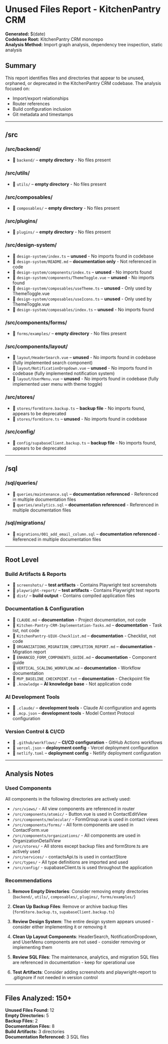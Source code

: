 # Unused Files Report - KitchenPantry CRM

**Generated:** $(date)  
**Codebase Root:** KitchenPantry CRM monorepo  
**Analysis Method:** Import graph analysis, dependency tree inspection, static analysis

## Summary

This report identifies files and directories that appear to be unused, orphaned, or deprecated in the KitchenPantry CRM codebase. The analysis focused on:
- Import/export relationships
- Router references
- Build configuration inclusion
- Git metadata and timestamps

---

## /src

### /src/backend/
- 📁 `backend/` – **empty directory** - No files present

### /src/utils/
- 📁 `utils/` – **empty directory** - No files present

### /src/composables/
- 📁 `composables/` – **empty directory** - No files present

### /src/plugins/
- 📁 `plugins/` – **empty directory** - No files present

### /src/design-system/
- 📄 `design-system/index.ts` – **unused** - No imports found in codebase
- 📄 `design-system/README.md` – **documentation only** - Not referenced in code
- 📄 `design-system/components/index.ts` – **unused** - No imports found
- 📄 `design-system/components/ThemeToggle.vue` – **unused** - No imports found
- 📄 `design-system/composables/useTheme.ts` – **unused** - Only used by ThemeToggle.vue
- 📄 `design-system/composables/useIcons.ts` – **unused** - Only used by ThemeToggle.vue
- 📄 `design-system/composables/index.ts` – **unused** - No imports found

### /src/components/forms/
- 📁 `forms/examples/` – **empty directory** - No files present

### /src/components/layout/
- 📄 `layout/HeaderSearch.vue` – **unused** - No imports found in codebase (fully implemented search component)
- 📄 `layout/NotificationDropdown.vue` – **unused** - No imports found in codebase (fully implemented notification system)
- 📄 `layout/UserMenu.vue` – **unused** - No imports found in codebase (fully implemented user menu with theme toggle)

### /src/stores/
- 📄 `stores/formStore.backup.ts` – **backup file** - No imports found, appears to be deprecated
- 📄 `stores/formStore.ts` – **unused** - No imports found in codebase

### /src/config/
- 📄 `config/supabaseClient.backup.ts` – **backup file** - No imports found, appears to be deprecated

---

## /sql

### /sql/queries/
- 📄 `queries/maintenance.sql` – **documentation referenced** - Referenced in multiple documentation files
- 📄 `queries/analytics.sql` – **documentation referenced** - Referenced in multiple documentation files

### /sql/migrations/
- 📄 `migrations/001_add_email_column.sql` – **documentation referenced** - Referenced in multiple documentation files

---

## Root Level

### Build Artifacts & Reports
- 📁 `screenshots/` – **test artifacts** - Contains Playwright test screenshots
- 📁 `playwright-report/` – **test artifacts** - Contains Playwright test reports
- 📁 `dist/` – **build output** - Contains compiled application files

### Documentation & Configuration
- 📄 `CLAUDE.md` – **documentation** - Project documentation, not code
- 📄 `Kitchen-Pantry-CRM-Implementation-Tasks.md` – **documentation** - Task list, not code
- 📄 `KitchenPantry-UIUX-Checklist.md` – **documentation** - Checklist, not code
- 📄 `ORGANIZATIONS_MIGRATION_COMPLETION_REPORT.md` – **documentation** - Migration report
- 📄 `ENHANCED_FORM_COMPONENTS_GUIDE.md` – **documentation** - Component guide
- 📄 `VERTICAL_SCALING_WORKFLOW.md` – **documentation** - Workflow documentation
- 📄 `MVP_BASELINE_CHECKPOINT.txt` – **documentation** - Checkpoint file
- 📄 `.knowledge` – **AI knowledge base** - Not application code

### AI Development Tools
- 📁 `.claude/` – **development tools** - Claude AI configuration and agents
- 📄 `.mcp.json` – **development tools** - Model Context Protocol configuration

### Version Control & CI/CD
- 📁 `.github/workflows/` – **CI/CD configuration** - GitHub Actions workflows
- 📄 `vercel.json` – **deployment config** - Vercel deployment configuration
- 📄 `netlify.toml` – **deployment config** - Netlify deployment configuration

---

## Analysis Notes

### Used Components
All components in the following directories are actively used:
- `/src/views/` - All view components are referenced in router
- `/src/components/atomic/` - Button.vue is used in ContactEditView
- `/src/components/molecular/` - FormGroup.vue is used in contact views
- `/src/components/forms/` - All form components are used in ContactForm.vue
- `/src/components/organizations/` - All components are used in OrganizationDetailView
- `/src/stores/` - All stores except backup files and formStore.ts are actively used
- `/src/services/` - contactsApi.ts is used in contactStore
- `/src/types/` - All type definitions are imported and used
- `/src/config/` - supabaseClient.ts is used throughout the application

### Recommendations

1. **Remove Empty Directories**: Consider removing empty directories (`backend/`, `utils/`, `composables/`, `plugins/`, `forms/examples/`)

2. **Clean Up Backup Files**: Remove or archive backup files (`formStore.backup.ts`, `supabaseClient.backup.ts`)

3. **Review Design System**: The entire design system appears unused - consider either implementing it or removing it

4. **Clean Up Layout Components**: HeaderSearch, NotificationDropdown, and UserMenu components are not used - consider removing or implementing them

5. **Review SQL Files**: The maintenance, analytics, and migration SQL files are referenced in documentation - keep for operational use

6. **Test Artifacts**: Consider adding screenshots and playwright-report to .gitignore if not needed in version control

---

## Files Analyzed: 150+  
**Unused Files Found:** 12  
**Empty Directories:** 5  
**Backup Files:** 2  
**Documentation Files:** 8  
**Build Artifacts:** 3 directories  
**Documentation Referenced:** 3 SQL files